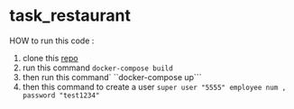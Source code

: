 # task_restaurant
HOW to run this code :
1. clone this [repo](https://github.com/slymodi88/restaurant-_task.git)
2. run this command  ```docker-compose build```
3. then run this command` ``docker-compose up```
4. then this command to create a user ```super user "5555" employee num , password "test1234"```



